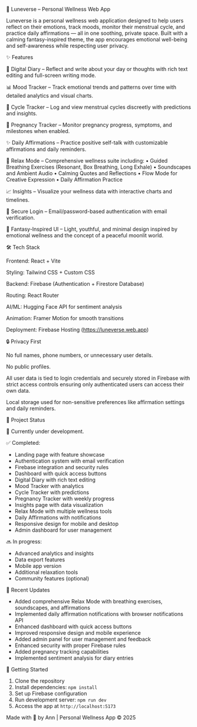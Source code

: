🌙 Luneverse – Personal Wellness Web App

Luneverse is a personal wellness web application designed to help users reflect on their emotions, track moods, monitor their menstrual cycle, and practice daily affirmations — all in one soothing, private space. Built with a calming fantasy-inspired theme, the app encourages emotional well-being and self-awareness while respecting user privacy.

✨ Features

📝 Digital Diary – Reflect and write about your day or thoughts with rich text editing and full-screen writing mode.

📊 Mood Tracker – Track emotional trends and patterns over time with detailed analytics and visual charts.

🔁 Cycle Tracker – Log and view menstrual cycles discreetly with predictions and insights.

🤰 Pregnancy Tracker – Monitor pregnancy progress, symptoms, and milestones when enabled.

✨ Daily Affirmations – Practice positive self-talk with customizable affirmations and daily reminders.

🧘 Relax Mode – Comprehensive wellness suite including:
   • Guided Breathing Exercises (Resonant, Box Breathing, Long Exhale)
   • Soundscapes and Ambient Audio
   • Calming Quotes and Reflections
   • Flow Mode for Creative Expression
   • Daily Affirmation Practice

📈 Insights – Visualize your wellness data with interactive charts and timelines.

🔐 Secure Login – Email/password-based authentication with email verification.

🎨 Fantasy-Inspired UI – Light, youthful, and minimal design inspired by emotional wellness and the concept of a peaceful moonlit world.

🛠️ Tech Stack

Frontend: React + Vite

Styling: Tailwind CSS + Custom CSS

Backend: Firebase (Authentication + Firestore Database)

Routing: React Router

AI/ML: Hugging Face API for sentiment analysis

Animation: Framer Motion for smooth transitions

Deployment: Firebase Hosting (https://luneverse.web.app)

🔒 Privacy First

No full names, phone numbers, or unnecessary user details.

No public profiles.

All user data is tied to login credentials and securely stored in Firebase with strict access controls ensuring only authenticated users can access their own data.

Local storage used for non-sensitive preferences like affirmation settings and daily reminders.

🚧 Project Status

🔄 Currently under development.

✅ Completed: 
- Landing page with feature showcase
- Authentication system with email verification
- Firebase integration and security rules
- Dashboard with quick access buttons
- Digital Diary with rich text editing
- Mood Tracker with analytics
- Cycle Tracker with predictions
- Pregnancy Tracker with weekly progress
- Insights page with data visualization
- Relax Mode with multiple wellness tools
- Daily Affirmations with notifications
- Responsive design for mobile and desktop
- Admin dashboard for user management

🔜 In progress: 
- Advanced analytics and insights
- Data export features
- Mobile app version
- Additional relaxation tools
- Community features (optional)

📱 Recent Updates

- Added comprehensive Relax Mode with breathing exercises, soundscapes, and affirmations
- Implemented daily affirmation notifications with browser notifications API
- Enhanced dashboard with quick access buttons
- Improved responsive design and mobile experience
- Added admin panel for user management and feedback
- Enhanced security with proper Firebase rules
- Added pregnancy tracking capabilities
- Implemented sentiment analysis for diary entries

🎯 Getting Started

1. Clone the repository
2. Install dependencies: `npm install`
3. Set up Firebase configuration
4. Run development server: `npm run dev`
5. Access the app at `http://localhost:5173`

Made with 💜 by Ann | Personal Wellness App © 2025



